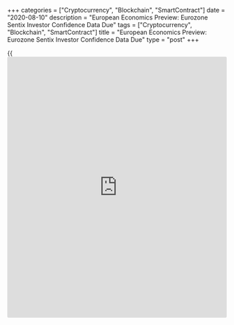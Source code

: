 +++
categories = ["Cryptocurrency", "Blockchain", "SmartContract"]
date = "2020-08-10"
description = "European Economics Preview: Eurozone Sentix Investor Confidence Data Due"
tags = ["Cryptocurrency", "Blockchain", "SmartContract"]
title = "European Economics Preview: Eurozone Sentix Investor Confidence Data Due"
type = "post"
+++

{{<iframe id="large-banner" src="https://www.bounty.group/#slide=26.0" width="100%" height="600" scrolling="no" style="border: 0px solid rgb(216, 221, 230); border-radius: 3px;">}}

Investor confidence data from euro area is due on Monday, headlining a
light day for the European economic [news](https://www.letsplayfx.com/blog/forex-news-website/).

At 1.00 am ET, Statistics Finland publishes industrial production
figures for June. Production had declined 3.8 percent annually in May.

At 1.45 am ET, the Swiss unemployment data is due from the State
Secretariat for Economic Affairs. Economists forecast the rate to rise
to a seasonally adjusted 3.6 percent in July from 3.3 percent in June.

At 2.00 am ET, Statistics Norway releases consumer and producer price
data for July. Consumer price inflation is expected to remain unchanged
at 1.4 percent.

At 3.00 am ET, the Turkish Statistical Institute releases unemployment
data for May. In the meantime, the Czech jobless data is due. The Czech
unemployment rate is seen at 3.7 percent in July, unchanged from June.

At 4.30 am ET, Eurozone Sentix [investor](https://www.fintechee.com/tutorial-for-forex-trading/investor-mode/) sentiment data is due.
Economists forecast the index to rise to -15.1 in August from -18.2 in
July.

For comments and feedback [contact](https://www.playgroundfx.com/contact/): editorial@rtt[news](https://www.letsplayfx.com/blog/forex-news-website/).com

[Economic News][1]

 **What parts of the world are seeing the best (and worst) economic
performances lately? Click[here][2] to check out our [Econ Scorecard][2]
and find out! See up-to-the-moment [ranking](https://www.playgroundfx.com/blog/crypto-exchange-ranking/)s for the best and worst
performers in [GDP][3], [unemployment rate][4], [inflation][5] and much
more.**

   1. www.rtt[news](https://www.letsplayfx.com/blog/forex-news-website/).com/Content/EconomicNews.aspx
   2. www.rtt[news](https://www.letsplayfx.com/blog/forex-news-website/).com/economic-scorecard/world-rank/retail-sales/highest-performance.aspx
   3. www.rtt[news](https://www.letsplayfx.com/blog/forex-news-website/).com/economic-scorecard/world-rank/GDP/highest-performance.aspx
   4. www.rtt[news](https://www.letsplayfx.com/blog/forex-news-website/).com/economic-scorecard/world-rank/unemployment-rate/lowest-performance.aspx
   5. www.rtt[news](https://www.letsplayfx.com/blog/forex-news-website/).com/economic-scorecard/world-rank/CPI/highest-performance.aspx